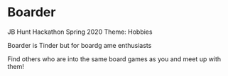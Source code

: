 # Boarder
JB Hunt Hackathon Spring 2020
Theme: Hobbies

Boarder is Tinder but for boardg ame enthusiasts

Find others who are into the same board games as you and meet up with them!

